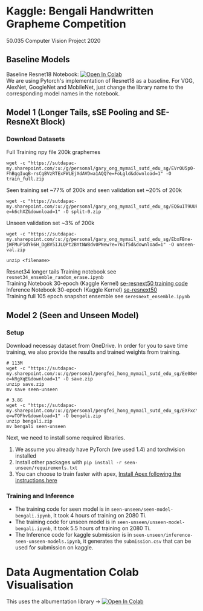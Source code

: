 # Kaggle: Bengali Handwritten Grapheme Competition
50.035 Computer Vision Project 2020

## Baseline Models
Baseline Resnet18 Notebook:
 [![Open In Colab](https://colab.research.google.com/assets/colab-badge.svg)](https://colab.research.google.com/drive/1HRBWzEE009s9KySGiDEq1RCSGHcYx2z6)\
We are using Pytorch's implementation of Resnet18 as a baseline. For VGG, AlexNet, GoogleNet and MobileNet, just change the library name to the corresponding model names in the notebook.

## Model 1 (Longer Tails, sSE Pooling and SE-ResneXt Block) 

### Download Datasets
Full Training npy file 200k graphemes
```
wget -c "https://sutdapac-my.sharepoint.com/:u:/g/personal/gary_ong_mymail_sutd_edu_sg/EVrOU5p0-FhBggIuqB-rsCgBVzRTExFWLEjXdAVDwa1AQQ?e=FoLgld&download=1" -O train_full.zip
```
Seen training set ~77% of 200k and seen validation set ~20% of 200k
```
wget -c "https://sutdapac-my.sharepoint.com/:u:/g/personal/gary_ong_mymail_sutd_edu_sg/EQGuIT9UUFlDv4IVasLW2dIBANJ5TPjK_hJfZ4yZS11LJQ?e=k6chXZ&download=1" -O split-0.zip
```
Unseen validation set ~3% of 200k
```
wget -c "https://sutdapac-my.sharepoint.com/:u:/g/personal/gary_ong_mymail_sutd_edu_sg/EbxFBne-jWFMuP1dYk6H_DgBV5IJLQPt2BYtNW8dv0PNew?e=761f5d&download=1" -O unseen-val.zip
```
```
unzip <filename>
```


Resnet34 longer tails Training notebook see `resnet34_ensemble_random_erase.ipynb`\
Training Notebook 30-epoch (Kaggle Kernel) [se-resnext50 training code](https://www.kaggle.com/garyongguanjie/seresnext-50-train?scriptVersionId=33097515)\
Inference Notebook 30-epoch (Kaggle Kernel) [se-resnext50](https://www.kaggle.com/garyongguanjie/seresnext-50-inference)\
Training full 105 epoch snapshot ensemble see `seresnext_ensemble.ipynb`

## Model 2 (Seen and Unseen Model)
### Setup
Download necessay dataset from OneDrive. In order for you to save time training, we also provide the results and trained weights from training.

```shell
# 113M
wget -c "https://sutdapac-my.sharepoint.com/:u:/g/personal/pengfei_hong_mymail_sutd_edu_sg/Ee08eKeH7lRModyxrDZp2_QBGj8m0_23w_9ezMg0WcqdqQ?e=kRgXqE&download=1" -O save.zip
unzip save.zip
mv save seen-unseen

# 3.8G 
wget -c "https://sutdapac-my.sharepoint.com/:u:/g/personal/pengfei_hong_mymail_sutd_edu_sg/EXFxcYpnrDlJjoRrGnh86AcBbe1YlvkKt6wxxVxmioiL_w?e=wTOFhv&download=1" -O bengali.zip
unzip bengali.zip
mv bengali seen-unseen
```

Next, we need to install some required libraries.

1. We assume you already have PyTorch (we used 1.4) and torchvision installed
2. Install other packages with `pip install -r seen-unseen/requirements.txt`
3. You can choose to train faster with apex, [Install Apex following the instructions here](https://github.com/NVIDIA/apex#quick-start)

### Training and Inference
- The training code for seen model is in `seen-unseen/seen-model-bengali.ipynb`, it took 4 hours of training on 2080 Ti.
- The training code for unseen model is in `seen-unseen/unseen-model-bengali.ipynb`, it took 5.5 hours of training on 2080 Ti.
- The Inference code for kaggle submission is in `seen-unseen/inference-seen-unseen-models.ipynb`, it generates the `submission.csv` that can be used for submission on kaggle.


# Data Augmentation Colab Visualisation
This uses the albumentation library -> [![Open In Colab](https://colab.research.google.com/assets/colab-badge.svg)](https://colab.research.google.com/drive/1-qal9-GSX54R3Z0ZbZKGfS0b4k8FS1ji)
